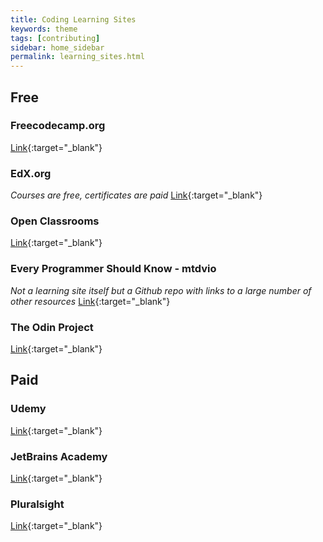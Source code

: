 ```yaml
---
title: Coding Learning Sites
keywords: theme
tags: [contributing]
sidebar: home_sidebar
permalink: learning_sites.html
---
```


## Free

### Freecodecamp.org
[Link](freecodecamp.org){:target="_blank"}

### EdX.org
_Courses are free, certificates are paid_
[Link](https://www.edx.org/course/subject/computer-science){:target="_blank"}

### Open Classrooms
[Link](https://openclassrooms.com/en/courses){:target="_blank"}

### Every Programmer Should Know - mtdvio
_Not a learning site itself but a Github repo with links to a large number of other resources_
[Link](https://github.com/mtdvio/every-programmer-should-know){:target="_blank"}

### The Odin Project
[Link](https://www.theodinproject.com/){:target="_blank"}


## Paid

### Udemy
[Link](https://www.udemy.com/){:target="_blank"}

### JetBrains Academy
[Link](https://www.jetbrains.com/academy/){:target="_blank"}

### Pluralsight
[Link](https://www.pluralsight.com/){:target="_blank"}